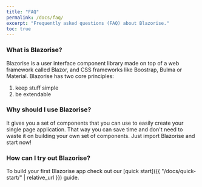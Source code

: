 ```yaml
---
title: "FAQ"
permalink: /docs/faq/
excerpt: "Frequently asked questions (FAQ) about Blazorise."
toc: true
---
```


### What is Blazorise?

Blazorise is a user interface component library made on top of a web framework called Blazor, and CSS frameworks like Boostrap, Bulma or Material. Blazorise has two core principles: 
1. keep stuff simple
2. be extendable

### Why should I use Blazorise?

It gives you a set of components that you can use to easily create your single page application. That way you can save time and don't need to waste it on building your own set of components. Just import Blazorise and start now!

### How can I try out Blazorise?

To build your first Blazorise app check out our [quick start]({{ "/docs/quick-start/" | relative_url }}) guide.